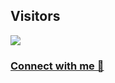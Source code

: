 <!-- # 💫 About Me:
🔭 I’m currently working on Flutter<br>👯 I’m looking to collaborate on Android Projects<br>🌱 I’m currently learning Python<br>💬 Ask me about Java/DSA -->

## Visitors
[![](https://visitcount.itsvg.in/api?id=yashkhokhar28&icon=6&color=12)](https://visitcount.itsvg.in)

### [Connect with me 💬](https://bio.link/yashk28) 
